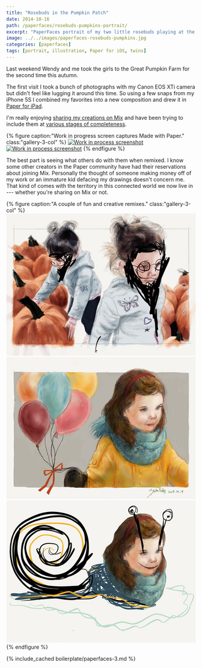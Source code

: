 ```yaml
---
title: "Rosebuds in the Pumpkin Patch"
date: 2014-10-16
path: /paperfaces/rosebuds-pumpkins-portrait/
excerpt: "PaperFaces portrait of my two little rosebuds playing at the Great Pumpkin Farm."
image: ../../images/paperfaces-rosebuds-pumpkins.jpg
categories: [paperfaces]
tags: [portrait, illustration, Paper for iOS, twins]
---
```


Last weekend Wendy and me took the girls to the Great Pumpkin Farm for the second time this autumn.

The first visit I took a bunch of photographs with my Canon EOS XTi camera but didn't feel like lugging it around this time. So using a few snaps from my iPhone 5S I combined my favorites into a new composition and drew it in [Paper for iPad](https://www.fiftythree.com/paper).

I'm really enjoying [sharing my creations on Mix](/mastering-paper/mix-with-me/) and have been trying to include them at [various stages of completeness](https://mix.fiftythree.com/11098-Michael-Rose/418184).

{% figure caption:"Work in progress screen captures Made with Paper." class:"gallery-3-col" %}
[![Work in process screenshot](../../images/paperfaces-rosebuds-pumpkins-process-1-600.jpg)](../../images/paperfaces-rosebuds-pumpkins-process-1-lg.jpg) [![Work in process screenshot](../../images/paperfaces-rosebuds-pumpkins-process-2-600.jpg)](../../images/paperfaces-rosebuds-pumpkins-process-2-lg.jpg)
{% endfigure %}

The best part is seeing what others do with them when remixed. I know some other creators in the Paper community have had their reservations about joining Mix. Personally the thought of someone making money off of my work or an immature kid defacing my drawings doesn't concern me. That kind of comes with the territory in this connected world we now live in --- whether you're sharing on Mix or not.

{% figure caption:"A couple of fun and creative remixes." class:"gallery-3-col" %}
[![Twins with beards remix](../../images/paperfaces-rosebuds-pumpkins-remix-1-600.jpg)](https://mix.fiftythree.com/423648-Josh-Carter/424227) [![Chloe with balloons remix](../../images/paperfaces-rosebuds-pumpkins-remix-2-600.jpg)](https://mix.fiftythree.com/41733-Yuko-Rabbit/420387) [![Chloe the slug remix](../../images/paperfaces-rosebuds-pumpkins-remix-4-600.jpg)](https://mix.fiftythree.com/431989-Juan-De-Salas/432123)
{% endfigure %}

{% include_cached boilerplate/paperfaces-3.md %}
